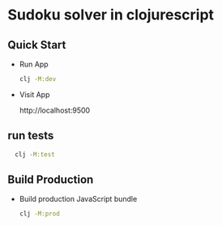 # Sudoku solver in clojurescript

## Quick Start

- Run App

  ```bash
  clj -M:dev
  ```

- Visit App

  http://localhost:9500

## run tests
```bash
  clj -M:test
  ```

## Build Production

- Build production JavaScript bundle

  ```bash
  clj -M:prod
  ```

